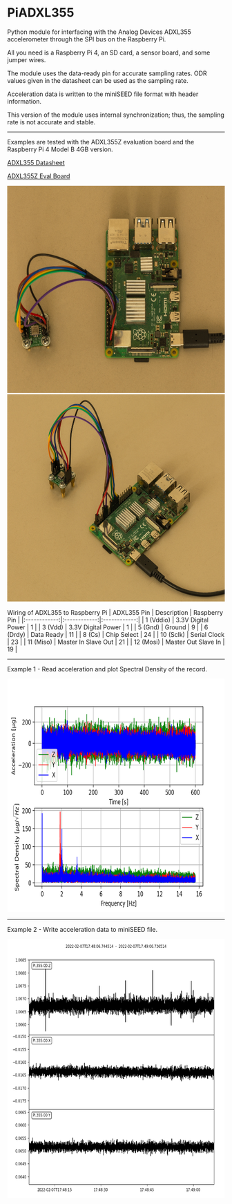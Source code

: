 # PiADXL355

Python module for interfacing with the Analog Devices ADXL355 accelerometer through the SPI bus on the Raspberry Pi.

All you need is a Raspberry Pi 4, an SD card, a sensor board, and some jumper wires.

The module uses the data-ready pin for accurate sampling rates. ODR values given in the datasheet can be used as the sampling rate.

Acceleration data is written to the miniSEED file format with header information.

This version of the module uses internal synchronization; thus, the sampling rate is not accurate and stable.

----------------------------------------------------------------------------------

Examples are tested with the ADXL355Z evaluation board and the Raspberry Pi 4 Model B 4GB version.


[ADXL355 Datasheet](https://www.analog.com/media/en/technical-documentation/data-sheets/adxl354_355.pdf)

[ADXL355Z Eval Board](https://www.analog.com/media/en/technical-documentation/user-guides/eval-adxl354-355-ug-1030.pdf)

<img src="pictures/device1.png" width="600" height="480">
<img src="pictures/device2.png" width="600" height="480">

Wiring of ADXL355 to Raspberry Pi 
| ADXL355 Pin | Description | Raspberry Pin |
|:------------:|:------------:|:------------:|
| 1 (Vddio) | 3.3V Digital Power | 1 |
| 3 (Vdd) | 3.3V Digital Power | 1 |
| 5 (Gnd) | Ground | 9 |
| 6 (Drdy) | Data Ready | 11 |
| 8 (Cs) | Chip Select | 24 |
| 10 (Sclk) | Serial Clock | 23 |
| 11 (Miso) | Master In Slave Out | 21 |
| 12 (Mosi) | Master Out Slave In | 19 |

----------------------------------------------------------------------------------

Example 1 - Read acceleration and plot Spectral Density of the record.

<img src="pictures/spectral_density.png" width="720" height="540">

----------------------------------------------------------------------------------

Example 2 - Write acceleration data to miniSEED file.

<img src="pictures/time_series.png" width="600" height="600">

